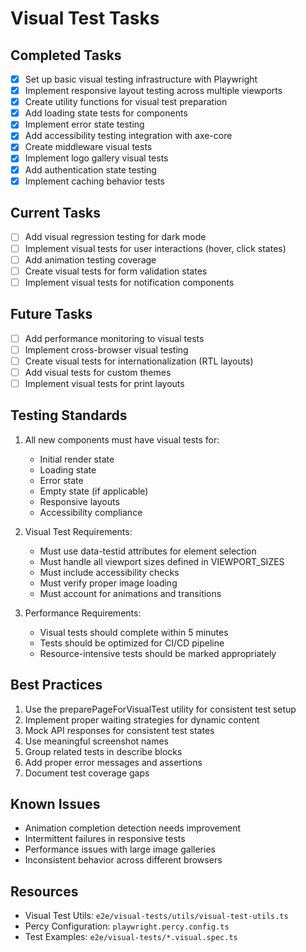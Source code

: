 # Visual Test Tasks

## Completed Tasks

- [x] Set up basic visual testing infrastructure with Playwright
- [x] Implement responsive layout testing across multiple viewports
- [x] Create utility functions for visual test preparation
- [x] Add loading state tests for components
- [x] Implement error state testing
- [x] Add accessibility testing integration with axe-core
- [x] Create middleware visual tests
- [x] Implement logo gallery visual tests
- [x] Add authentication state testing
- [x] Implement caching behavior tests

## Current Tasks

- [ ] Add visual regression testing for dark mode
- [ ] Implement visual tests for user interactions (hover, click states)
- [ ] Add animation testing coverage
- [ ] Create visual tests for form validation states
- [ ] Implement visual tests for notification components

## Future Tasks

- [ ] Add performance monitoring to visual tests
- [ ] Implement cross-browser visual testing
- [ ] Create visual tests for internationalization (RTL layouts)
- [ ] Add visual tests for custom themes
- [ ] Implement visual tests for print layouts

## Testing Standards

1. All new components must have visual tests for:

   - Initial render state
   - Loading state
   - Error state
   - Empty state (if applicable)
   - Responsive layouts
   - Accessibility compliance

2. Visual Test Requirements:

   - Must use data-testid attributes for element selection
   - Must handle all viewport sizes defined in VIEWPORT_SIZES
   - Must include accessibility checks
   - Must verify proper image loading
   - Must account for animations and transitions

3. Performance Requirements:
   - Visual tests should complete within 5 minutes
   - Tests should be optimized for CI/CD pipeline
   - Resource-intensive tests should be marked appropriately

## Best Practices

1. Use the preparePageForVisualTest utility for consistent test setup
2. Implement proper waiting strategies for dynamic content
3. Mock API responses for consistent test states
4. Use meaningful screenshot names
5. Group related tests in describe blocks
6. Add proper error messages and assertions
7. Document test coverage gaps

## Known Issues

- Animation completion detection needs improvement
- Intermittent failures in responsive tests
- Performance issues with large image galleries
- Inconsistent behavior across different browsers

## Resources

- Visual Test Utils: `e2e/visual-tests/utils/visual-test-utils.ts`
- Percy Configuration: `playwright.percy.config.ts`
- Test Examples: `e2e/visual-tests/*.visual.spec.ts`
